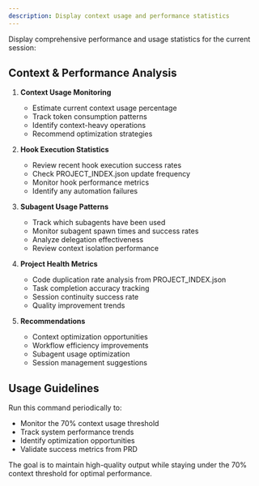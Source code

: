 ```yaml
---
description: Display context usage and performance statistics
---
```


Display comprehensive performance and usage statistics for the current session:

## Context & Performance Analysis

1. **Context Usage Monitoring**
   - Estimate current context usage percentage
   - Track token consumption patterns
   - Identify context-heavy operations
   - Recommend optimization strategies

2. **Hook Execution Statistics**  
   - Review recent hook execution success rates
   - Check PROJECT_INDEX.json update frequency
   - Monitor hook performance metrics
   - Identify any automation failures

3. **Subagent Usage Patterns**
   - Track which subagents have been used
   - Monitor subagent spawn times and success rates
   - Analyze delegation effectiveness
   - Review context isolation performance

4. **Project Health Metrics**
   - Code duplication rate analysis from PROJECT_INDEX.json
   - Task completion accuracy tracking
   - Session continuity success rate
   - Quality improvement trends

5. **Recommendations**
   - Context optimization opportunities
   - Workflow efficiency improvements
   - Subagent usage optimization
   - Session management suggestions

## Usage Guidelines

Run this command periodically to:
- Monitor the 70% context usage threshold
- Track system performance trends
- Identify optimization opportunities
- Validate success metrics from PRD

The goal is to maintain high-quality output while staying under the 70% context threshold for optimal performance.